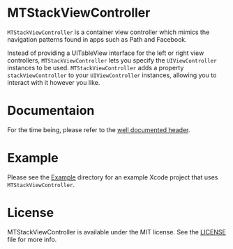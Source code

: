 MTStackViewController
=====================

`MTStackViewController` is a container view controller which mimics the navigation patterns found in apps such as Path and Facebook.

Instead of providing a UITableView interface for the left or right view controllers, `MTStackViewController` lets you
specify the `UIViewController` instances to be used. `MTStackViewController` adds a property `stackViewController` to your
`UIViewController` instances, allowing you to interact with it however you like.

Documentaion
============

For the time being, please refer to the [well documented header](https://github.com/willowtreeapps/MTStackViewController/blob/master/Classes/MTStackViewController.h).

Example
=======

Please see the [Example](https://github.com/willowtreeapps/MTStackViewController/tree/master/Example) directory for an example Xcode project that uses `MTStackViewController`.

License
=======
MTStackViewController is available under the MIT license. See the [LICENSE](https://github.com/willowtreeapps/MTStackViewController/blob/master/LICENSE) file for more info.
